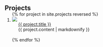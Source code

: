<h2 id="projects" style="margin:2px 0 -15px;">Projects</h2>
<div class="projects">
  <ol class="project-list">
    {% for project in site.projects reversed %}
    <li>
      <div class="proj-row">
        <div class="col-sm-3">
          <img src="{{ project.image }}" class="teaser img-fluid z-depth-1">
        </div>
        <div class="col-sm-9" style="padding-left:20px;">
          <div class="title"><a href="{{ project.url | relative_url }}">{{ project.title }}</a></div>
          <div class="blurb">
            {{ project.content | markdownify }}
          </div>
        </div>
      </div>
    </li><br>
    {% endfor %}
  </ol>
</div>
